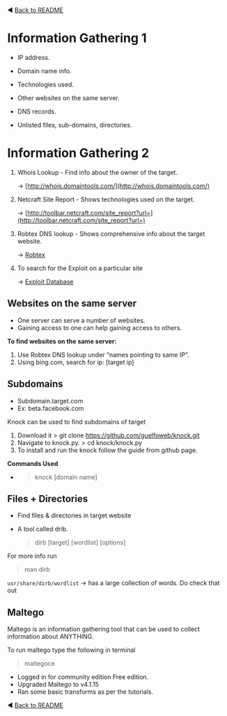 :arrow_backward: [Back to README](../README.md)

# Information Gathering 1

- IP address.

- Domain name info.

- Technologies used.

- Other websites on the same server.

- DNS records.

- Unlisted files, sub-domains, directories.

# Information Gathering 2

1. Whois Lookup - Find info about the owner of the target.

    → [http://whois.domaintools.com/](http://whois.domaintools.com/)

2. Netcraft Site Report - Shows technologies used on the target.
    
    → [http://toolbar.netcraft.com/site_report?url=](http://toolbar.netcraft.com/site_report?url=)

3. Robtex DNS lookup - Shows comprehensive info about the target website. 

    → [Robtex](https://www.robtex.com/)

4. To search for the Exploit on a particular site

    → [Exploit Database](https://www.exploit-db.com/)

## Websites on the same server

- One server can serve a number of websites.
- Gaining access to one can help gaining access to others.

**To find websites on the same server:**

1. Use Robtex DNS lookup under “names pointing to same IP”.
2. Using bing.com, search for ip: [target ip]

## Subdomains

- Subdomain.target.com
- Ex: beta.facebook.com

Knock can be used to find subdomains of target

1. Download it > git clone https://github.com/guelfoweb/knock.git
2. Navigate to knock.py. > cd knock/knock.py
3. To install and run the knock follow the guide from github page.

**Commands Used**

- > knock [domain name] 

## Files + Directories

- Find files & directories in target website
- A tool called drib.

    > dirb [target] [wordlist] [options]

For more info run
> man dirb

`usr/share/dirb/wordlist` -> has a large collection of words. Do check that out

## Maltego

Maltego is an information gathering tool that can be used to collect
information about ANYTHING.

To run maltego type the following in terminal

> maltegoce

- Logged in for community edition Free edition.
- Upgraded Maltego to v4.1.15
- Ran some basic transforms as per the tutorials.

:arrow_backward: [Back to README](../README.md)


